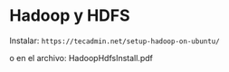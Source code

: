 # Hadoop y HDFS

Instalar: `https://tecadmin.net/setup-hadoop-on-ubuntu/`

o en el archivo: HadoopHdfsInstall.pdf
